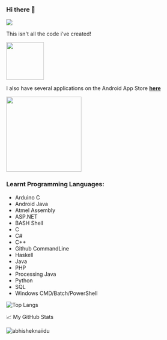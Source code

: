 ### Hi there 👋

![](https://visitor-badge.glitch.me/badge?page_id=maliks789.maliks789)

This isn't all the code i've created!

<p align="left">
  <img src="https://developer.android.com/images/brand/Android_Robot.png" width="100">
</p>

I also have several applications on the Android App Store [**here**](https://play.google.com/store/apps/developer?id=Mysters789&hl=en_US&gl=US) 

<p align="left">
  <a href="https://www.linkedin.com/in/malik-s-0704b6154/"><img src="https://upload.wikimedia.org/wikipedia/commons/thumb/0/01/LinkedIn_Logo.svg/200px-LinkedIn_Logo.svg.png" width="200"></a>
</p>

### Learnt Programming Languages:

* Arduino C
* Android Java
* Atmel Assembly
* ASP.NET
* BASH Shell
* C
* C#
* C++
* Github CommandLine
* Haskell
* Java
* PHP
* Processing Java
* Python
* SQL
* Windows CMD/Batch/PowerShell

![Top Langs](https://github-readme-stats.vercel.app/api/top-langs/?username=MalikS789&theme=graywhite&layout=compact&hide_border=true)

📈 My GitHub Stats

<img src="https://github-readme-stats.vercel.app/api?username=maliks789&show_icons=true&theme=graywhitee&layout=compact&hide_border=true" alt="abhisheknaiidu" />
